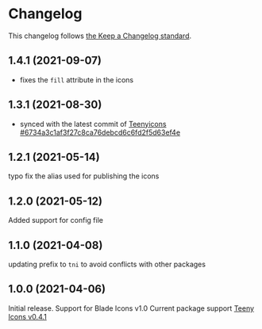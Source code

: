# Changelog

This changelog follows [the Keep a Changelog standard](https://keepachangelog.com).

## 1.4.1 (2021-09-07)
* fixes the `fill` attribute in the icons

## 1.3.1 (2021-08-30)
* synced with the latest commit of [Teenyicons #6734a3c1af3f27c8ca76debcd6c6fd2f5d63ef4e](https://github.com/teenyicons/teenyicons/commit/6734a3c1af3f27c8ca76debcd6c6fd2f5d63ef4e)

## 1.2.1 (2021-05-14)
typo fix the alias used for publishing the icons

## 1.2.0 (2021-05-12)
Added support for config file

## 1.1.0 (2021-04-08)
updating prefix to `tni` to avoid conflicts with other packages

## 1.0.0 (2021-04-06)

Initial release.
Support for Blade Icons v1.0
Current package support [Teeny Icons v0.4.1](https://github.com/teenyicons/teenyicons/releases/tag/v0.4.1)

